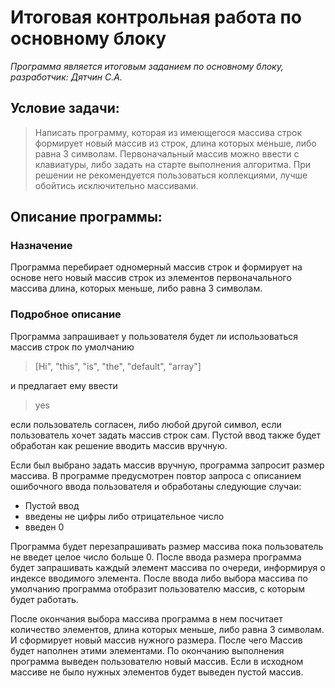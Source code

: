 # Итоговая контрольная работа по основному блоку
*Программа является итоговым заданием по основному блоку, разработчик: Дятчин С.А.*

## Условие задачи:
> Написать программу, которая из имеющегося массива строк формирует новый массив из строк, длина которых меньше, либо равна 3 символам. Первоначальный массив можно ввести с клавиатуры, либо задать на старте выполнения алгоритма. При решении не рекомендуется пользоваться коллекциями, лучше обойтись исключительно массивами.

## Описание программы:

### Назначение
Программа перебирает одномерный массив строк и формирует на основе него новый массив строк из элементов первоначального массива длина, которых меньше, либо равна 3 символам.

### Подробное описание

Программа запрашивает у пользователя будет ли использоваться массив строк по умолчанию 
>[Hi", "this", "is", "the", "default", "array"]

и предлагает ему ввести 
> yes

если пользователь согласен, либо любой другой символ, если пользователь хочет задать массив строк сам.
Пустой ввод также будет обработан как решение вводить массив вручную.

Если был выбрано задать массив вручную, программа запросит размер массива.
В программе предусмотрен повтор запроса с описанием ошибочного ввода пользователя и обработаны следующие случаи:
* Пустой ввод
* введены не цифры либо отрицательное число
* введен 0

Программа  будет перезапрашивать размер массива пока пользователь не введет целое число больше 0.
После ввода размера программа  будет запрашивать каждый элемент массива по очереди, информируя о индексе вводимого элемента.
После ввода либо выбора массива по умолчанию программа отобразит пользователю массив, с которым будет работать.

После окончания выбора массива программа  в нем  посчитает количество элементов, длина которых меньше, либо равна 3 символам. И сформирует новый массив нужного размера.
После чего Массив будет наполнен этими элементами.
По окончанию выполнения программа выведен пользователю новый массив. Если в исходном массиве не было нужных элементов будет выведен пустой массив.